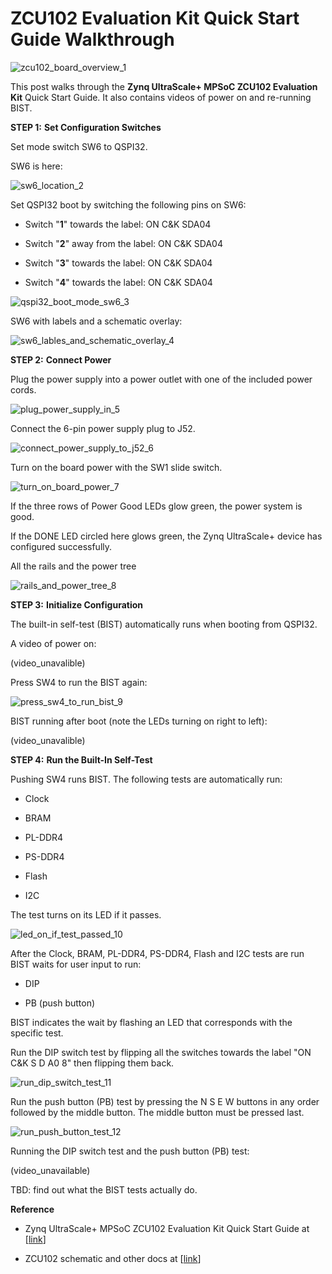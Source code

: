 # ZCU102 Evaluation Kit Quick Start Guide Walkthrough

![zcu102_board_overview_1](zcu102_board_overview_1.jpg)

This post walks through the **Zynq UltraScale+ MPSoC ZCU102 Evaluation Kit** Quick Start Guide. It also contains videos of power on and re-running BIST.


**STEP 1:** **Set Configuration Switches**

Set mode switch SW6 to QSPI32.

SW6 is here:

![sw6_location_2](sw6_location_2.jpg)

Set QSPI32 boot by switching the following pins on SW6:

-   Switch "**1**" towards the label: ON C&K SDA04
    
-   Switch "**2**" away from the label: ON C&K SDA04
    
-   Switch "**3**" towards the label: ON C&K SDA04
    
-   Switch "**4**" towards the label: ON C&K SDA04
    

![qspi32_boot_mode_sw6_3](qspi32_boot_mode_sw6_3.jpg)

SW6 with labels and a schematic overlay:

![sw6_lables_and_schematic_overlay_4](sw6_lables_and_schematic_overlay_4.png)

**STEP 2:** **Connect Power**

Plug the power supply into a power outlet with one of the included power cords.

![plug_power_supply_in_5](plug_power_supply_in_5.jpg)

Connect the 6-pin power supply plug to J52.

![connect_power_supply_to_j52_6](connect_power_supply_to_j52_6.jpg)

Turn on the board power with the SW1 slide switch.

![turn_on_board_power_7](turn_on_board_power_7.jpg)

If the three rows of Power Good LEDs glow green, the power system is good.

If the DONE LED circled here glows green, the Zynq UltraScale+ device has configured successfully.

All the rails and the power tree

![rails_and_power_tree_8](rails_and_power_tree_8.png)

**STEP 3:** **Initialize Configuration**

The built-in self-test (BIST) automatically runs when booting from QSPI32.

A video of power on:

(video_unavalible)

Press SW4 to run the BIST again:

![press_sw4_to_run_bist_9](press_sw4_to_run_bist_9.jpg)

BIST running after boot (note the LEDs turning on right to left):

(video_unavalible)

**STEP 4:** **Run the Built-In Self-Test**

Pushing SW4 runs BIST. The following tests are automatically run:

-   Clock
    
-   BRAM
    
-   PL-DDR4
    
-   PS-DDR4
    
-   Flash
    
-   I2C
    

The test turns on its LED if it passes.

![led_on_if_test_passed_10](led_on_if_test_passed_10.png)

After the Clock, BRAM, PL-DDR4, PS-DDR4, Flash and I2C tests are run BIST waits for user input to run:

-   DIP
    
-   PB (push button)
    

BIST indicates the wait by flashing an LED that corresponds with the specific test.

Run the DIP switch test by flipping all the switches towards the label "ON C&K S D A0 8" then flipping them back.

![run_dip_switch_test_11](run_dip_switch_test_11.png)

Run the push button (PB) test by pressing the N S E W buttons in any order followed by the middle button. The middle button must be pressed last.

![run_push_button_test_12](run_push_button_test_12.png)

Running the DIP switch test and the push button (PB) test:

(video_unavailable)

TBD: find out what the BIST tests actually do.

**Reference**

-   Zynq UltraScale+ MPSoC ZCU102 Evaluation Kit Quick Start Guide at \[[link](http://www.xilinx.com/support/documentation/boards_and_kits/zcu102/xtp426-zcu102-quickstart.pdf)\]
    
-   ZCU102 schematic and other docs at \[[link](http://www.xilinx.com/products/boards-and-kits/ek-u1-zcu102-g.html#documentation)\]